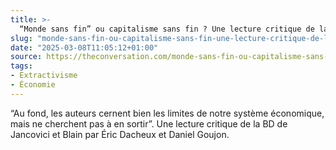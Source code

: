 ```yaml
---
title: >-
  “Monde sans fin” ou capitalisme sans fin ? Une lecture critique de la BD de Jancovici et Blain
slug: "monde-sans-fin-ou-capitalisme-sans-fin-une-lecture-critique-de-la-bd-de-jancovici-et-blain"
date: "2025-03-08T11:05:12+01:00"
source: https://theconversation.com/monde-sans-fin-ou-capitalisme-sans-fin-une-lecture-critique-de-la-bd-de-jancovici-et-blain-245722
tags:
- Extractivisme
- Économie
---
```

“Au fond, les auteurs cernent bien les limites de notre système économique, mais ne cherchent pas à en sortir”.
Une lecture critique de la BD de Jancovici et Blain par Éric Dacheux et Daniel Goujon.